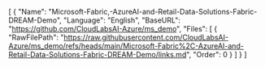 [
  {
    "Name": "Microsoft-Fabric,-AzureAI-and-Retail-Data-Solutions-Fabric-DREAM-Demo",
    "Language": "English",
    "BaseURL": "https://github.com/CloudLabsAI-Azure/ms_demo",
    "Files": [
      {
        "RawFilePath": "https://raw.githubusercontent.com/CloudLabsAI-Azure/ms_demo/refs/heads/main/Microsoft-Fabric%2C-AzureAI-and-Retail-Data-Solutions-Fabric-DREAM-Demo/links.md",
        "Order": 0
      }
    ]
  }
]
